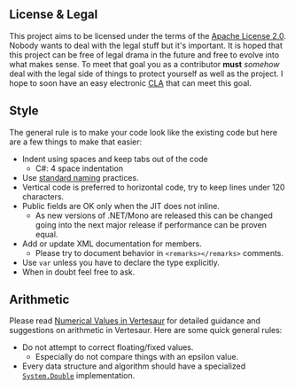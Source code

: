 ## License & Legal

This project aims to be licensed under the terms of the [Apache License 2.0](https://tldrlegal.com/license/apache-license-2.0-(apache-2.0)). Nobody wants to deal with the legal stuff but it's important. It is hoped that this project can be free of legal drama in the future and free to evolve into what makes sense. To meet that goal you as a contributor **must** *somehow* deal with the legal side of things to protect yourself as well as the project. I hope to soon have an easy electronic [CLA](Vertesaur-Individual-Contributor-License-Agreement) that can meet this goal.

## Style

The general rule is to make your code look like the existing code but here are a few things to make that easier:

* Indent using spaces and keep tabs out of the code
  * C#: 4 space indentation
* Use [standard naming](http://msdn.microsoft.com/en-us/library/ms229002.aspx) practices.
* Vertical code is preferred to horizontal code, try to keep lines under 120 characters.
* Public fields are OK only when the JIT does not inline.
  * As new versions of .NET/Mono are released this can be changed going into the next major release if performance can be proven equal.
* Add or update XML documentation for members. 
  * Please try to document behavior in `<remarks></remarks>` comments.
*  Use `var` unless you have to declare the type explicitly.
*  When in doubt feel free to ask.

## Arithmetic

Please read [Numerical Values in Vertesaur](https://github.com/aarondandy/vertesaur/wiki/Numerical-Values-in-Vertesaur) for detailed guidance and suggestions on arithmetic in Vertesaur. Here are some quick general rules:

* Do not attempt to correct floating/fixed values.
  * Especially do not compare things with an epsilon value.
* Every data structure and algorithm should have a  specialized [`System.Double`](http://msdn.microsoft.com/en-us/library/system.double.aspx) implementation.